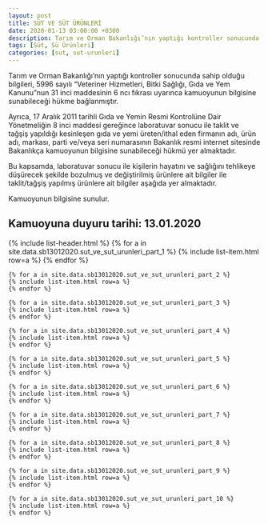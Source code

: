 ```yaml
---
layout: post
title: SÜT VE SÜT ÜRÜNLERİ
date: 2020-01-13 03:00:00 +0300
description: Tarım ve Orman Bakanlığı’nın yaptığı kontroller sonucunda sahip olduğu bilgileri, 5996 sayılı “Veteriner Hizmetleri, Bitki Sağlığı, Gıda ve Yem Kanunu”nun 31 inci maddesinin 6 ncı fıkrası uyarınca kamuoyunun bilgisine sunabileceği hükme bağlanmıştır.
tags: [Süt, Sü Ürünleri]
categories: [sut, sut-urunleri]
---
```


Tarım ve Orman Bakanlığı’nın yaptığı kontroller sonucunda sahip olduğu bilgileri, 5996 sayılı “Veteriner Hizmetleri, Bitki Sağlığı, Gıda ve Yem Kanunu”nun 31 inci maddesinin 6 ncı fıkrası uyarınca kamuoyunun bilgisine sunabileceği hükme bağlanmıştır.

Ayrıca, 17 Aralık 2011 tarihli Gıda ve Yemin Resmi Kontrolüne Dair Yönetmeliğin 8 inci maddesi gereğince laboratuvar sonucu ile taklit ve tağşiş yapıldığı kesinleşen gıda ve yemi üreten/ithal eden firmanın adı, ürün adı, markası, parti ve/veya seri numarasının Bakanlık resmi internet sitesinde Bakanlıkça kamuoyunun bilgisine sunabileceği hükmü yer almaktadır.

Bu kapsamda, laboratuvar sonucu ile kişilerin hayatını ve sağlığını tehlikeye düşürecek şekilde bozulmuş ve değiştirilmiş ürünlere ait bilgiler ile taklit/tağşiş yapılmış ürünlere ait bilgiler aşağıda yer almaktadır.

Kamuoyunun bilgisine sunulur.

<h2>Kamuoyuna duyuru tarihi: 13.01.2020</h2>

<div class="container">
    {% include list-header.html %}
    {% for a in site.data.sb13012020.sut_ve_sut_urunleri_part_1 %}
    {% include list-item.html row=a %}
    {% endfor %}

    {% for a in site.data.sb13012020.sut_ve_sut_urunleri_part_2 %}
    {% include list-item.html row=a %}
    {% endfor %}

    {% for a in site.data.sb13012020.sut_ve_sut_urunleri_part_3 %}
    {% include list-item.html row=a %}
    {% endfor %}

    {% for a in site.data.sb13012020.sut_ve_sut_urunleri_part_4 %}
    {% include list-item.html row=a %}
    {% endfor %}

    {% for a in site.data.sb13012020.sut_ve_sut_urunleri_part_5 %}
    {% include list-item.html row=a %}
    {% endfor %}

    {% for a in site.data.sb13012020.sut_ve_sut_urunleri_part_6 %}
    {% include list-item.html row=a %}
    {% endfor %}

    {% for a in site.data.sb13012020.sut_ve_sut_urunleri_part_7 %}
    {% include list-item.html row=a %}
    {% endfor %}

    {% for a in site.data.sb13012020.sut_ve_sut_urunleri_part_8 %}
    {% include list-item.html row=a %}
    {% endfor %}

    {% for a in site.data.sb13012020.sut_ve_sut_urunleri_part_9 %}
    {% include list-item.html row=a %}
    {% endfor %}

    {% for a in site.data.sb13012020.sut_ve_sut_urunleri_part_10 %}
    {% include list-item.html row=a %}
    {% endfor %}
</div>
 